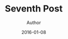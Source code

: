 ---
layout: post
date: 2016-01-08
author: Author
avatar: images/avatar.jpg
title: Seventh Post
tagline: Lorem ipsum dolor amet nullam consequat etiam feugiat
description: Mauris neque quam...
image: images/pic07.jpg
featureAsMinipost: true
---